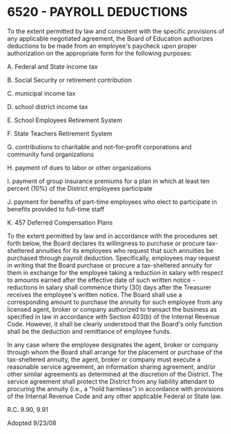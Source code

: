 6520 - PAYROLL DEDUCTIONS
=========================

To the extent permitted by law and consistent with the specific
provisions of any applicable negotiated agreement, the Board of
Education authorizes deductions to be made from an employee's paycheck
upon proper authorization on the appropriate form for the following
purposes:

A. Federal and State income tax

B. Social Security or retirement contribution

C. municipal income tax

D. school district income tax

E. School Employees Retirement System

F. State Teachers Retirement System

G. contributions to charitable and not-for-profit corporations and
community fund organizations

H. payment of dues to labor or other organizations

I. payment of group insurance premiums for a plan in which at least ten
percent (10%) of the District employees participate

J. payment for benefits of part-time employees who elect to participate
in benefits provided to full-time staff

K. 457 Deferred Compensation Plans

To the extent permitted by law and in accordance with the procedures set
forth below, the Board declares its willingness to purchase or procure
tax-sheltered annuities for its employees who request that such
annuities be purchased through payroll deduction. Specifically,
employees may request in writing that the Board purchase or procure a
tax-sheltered annuity for them in exchange for the employee taking a
reduction in salary with respect to amounts earned after the effective
date of such written notice - reductions in salary shall commence thirty
(30) days after the Treasurer receives the employee's written notice.
The Board shall use a corresponding amount to purchase the annuity for
such employee from any licensed agent, broker or company authorized to
transact the business as specified in law in accordance with Section
403(b) of the Internal Revenue Code. However, it shall be clearly
understood that the Board's only function shall be the deduction and
remittance of employee funds.

In any case where the employee designates the agent, broker or company
through whom the Board shall arrange for the placement or purchase of
the tax-sheltered annuity, the agent, broker or company must execute a
reasonable service agreement, an information sharing agreement, and/or
other similar agreements as determined at the discretion of the
District. The service agreement shall protect the District from any
liability attendant to procuring the annuity (i.e., a "hold harmless")
in accordance with provisions of the Internal Revenue Code and any other
applicable Federal or State law.

R.C. 9.90, 9.91

Adopted 9/23/08
